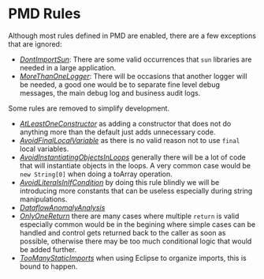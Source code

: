 PMD Rules
=========

Although most rules defined in PMD are enabled, there are a few exceptions
that are ignored:

* *[DontImportSun](http://pmd.sourceforge.net/pmd-5.3.0/pmd-java/rules/java/controversial.html#DontImportSun)*: There are some valid occurrences that `sun` libraries
  are needed in a large application.
* *[MoreThanOneLogger](pmd.sourceforge.net/pmd-5.3.0/pmd-java/rules/java/logging-java.html#MoreThanOneLogger)*: There will be occasions that another logger will be
  needed, a good one would be to separate fine level debug messages, the 
  main debug log and business audit logs.

Some rules are removed to simplify development.

* *[AtLeastOneConstructor](http://pmd.sourceforge.net/pmd-5.3.0/pmd-java/rules/java/controversial.html#AtLeastOneConstructor)*
  as adding a constructor that does not do anything more than the default just adds unnecessary code.
* *[AvoidFinalLocalVariable](http://pmd.sourceforge.net/pmd-5.3.0/pmd-java/rules/java/controversial.html#AvoidFinalLocalVariable)*
  as there is no valid reason not to use `final` local variables.
* *[AvoidInstantiatingObjectsInLoops](http://pmd.sourceforge.net/pmd-5.3.0/pmd-java/rules/java/optimizations.html#AvoidInstantiatingObjectsInLoops)*
  generally there will be a lot of code that will instantiate objects
  in the loops.  A very common case would be `new String[0]` when
  doing a toArray operation.
* *[AvoidLiteralsInIfCondition](http://pmd.sourceforge.net/pmd-5.3.0/pmd-java/rules/java/controversial.html#AvoidLiteralsInIfCondition)*
  by doing this rule blindly we will be introducing more constants
  that can be useless especially during string manipulations.
* *[DataflowAnomalyAnalysis](http://pmd.sourceforge.net/pmd-5.3.0/pmd-java/rules/java/controversial.html#DataflowAnomalyAnalysis)*
* *[OnlyOneReturn](http://pmd.sourceforge.net/pmd-5.3.0/pmd-java/rules/java/controversial.html#OnlyOneReturn)*
  there are many cases where multiple `return` is valid especially
  common would be in the begining where simple cases can be handled and
  control gets returned back to the caller as soon as possible, otherwise
  there may be too much conditional logic that would be added further.
* *[TooManyStaticImports](http://pmd.sourceforge.net/pmd-5.3.0/pmd-java/rules/java/imports.html#TooManyStaticImports)*
  when using Eclipse to organize imports, this is bound to happen.
